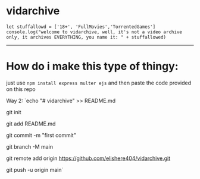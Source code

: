 # vidarchive
`let stuffallowd = ['18+', 'FullMovies','TorrentedGames']`
`console.log("welcome to vidarchive, well, it's not a video archive only, it archives EVERYTHING, you name it: " + stuffallowed)`

____________________________________________________________________________________________________________________________________________________________________________________________________________________________________________________________________________________________________________________________________________________________________________

# How do i make this type of thingy:

just use 
`npm install express multer ejs`
and then paste the code provided on this repo


Way 2:
`echo "# vidarchive" >> README.md

  git init
  
  git add README.md
  
  git commit -m "first commit"
  
  git branch -M main
  
  git remote add origin https://github.com/elishere404/vidarchive.git
  
  git push -u origin main`
